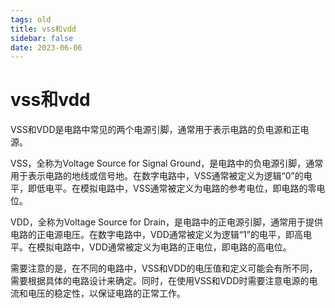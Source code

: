 ```yaml
---
tags: old
title: vss和vdd
sidebar: false
date: 2023-06-06
---
```

# vss和vdd
VSS和VDD是电路中常见的两个电源引脚，通常用于表示电路的负电源和正电源。

VSS，全称为Voltage Source for Signal Ground，是电路中的负电源引脚，通常用于表示电路的地线或信号地。在数字电路中，VSS通常被定义为逻辑“0”的电平，即低电平。在模拟电路中，VSS通常被定义为电路的参考电位，即电路的零电位。

VDD，全称为Voltage Source for Drain，是电路中的正电源引脚，通常用于提供电路的正电源电压。在数字电路中，VDD通常被定义为逻辑“1”的电平，即高电平。在模拟电路中，VDD通常被定义为电路的正电位，即电路的高电位。

需要注意的是，在不同的电路中，VSS和VDD的电压值和定义可能会有所不同，需要根据具体的电路设计来确定。同时，在使用VSS和VDD时需要注意电源的电流和电压的稳定性，以保证电路的正常工作。